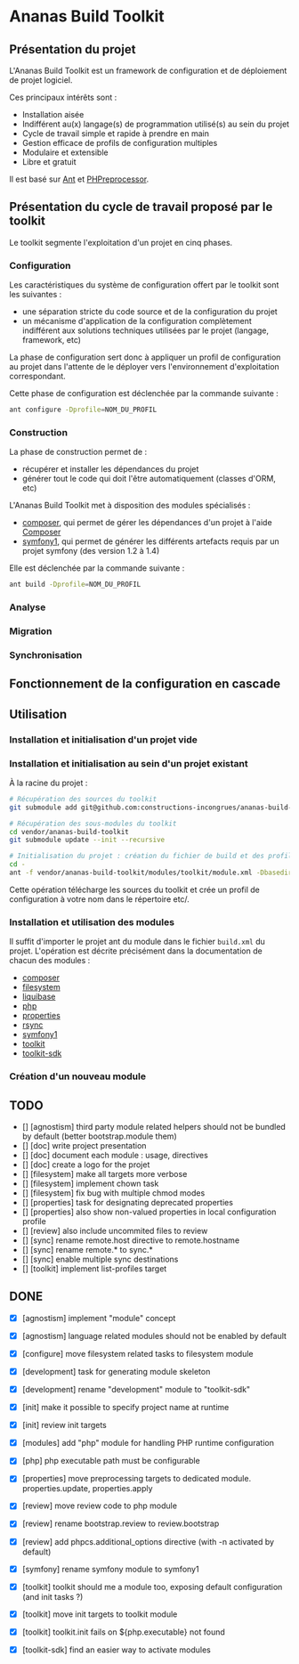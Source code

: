 # Ananas Build Toolkit

## Présentation du projet

L'Ananas Build Toolkit est un framework de configuration et de déploiement de projet logiciel.

Ces principaux intérêts sont :

 * Installation aisée
 * Indifférent au(x) langage(s) de programmation utilisé(s) au sein du projet
 * Cycle de travail simple et rapide à prendre en main
 * Gestion efficace de profils de configuration multiples
 * Modulaire et extensible
 * Libre et gratuit

Il est basé sur [Ant](http://ant.apache.org) et [PHPreprocessor](https://github.com/constructions-incongrues/phpreprocessor).

## Présentation du cycle de travail proposé par le toolkit

Le toolkit segmente l'exploitation d'un projet en cinq phases.

### Configuration

Les caractéristiques du système de configuration offert par le toolkit sont les suivantes :

 * une séparation stricte du code source et de la configuration du projet
 * un mécanisme d'application de la configuration complètement indifférent aux solutions techniques utilisées par le projet (langage, framework, etc)

La phase de configuration sert donc à appliquer un profil de configuration au projet dans l'attente de le déployer vers l'environnement d'exploitation correspondant.

Cette phase de configuration est déclenchée par la commande suivante :

```bash
ant configure -Dprofile=NOM_DU_PROFIL
```

### Construction

La phase de construction permet de :

 * récupérer et installer les dépendances du projet
 * générer tout le code qui doit l'être automatiquement (classes d'ORM, etc)

L'Ananas Build Toolkit met à disposition des modules spécialisés :

 * [composer](https://github.com/constructions-incongrues/ananas-build-toolkit/tree/master/modules/composer), qui permet de gérer les dépendances d'un projet à l'aide [Composer](http://getcomposer.org)
 * [symfony1](https://github.com/constructions-incongrues/ananas-build-toolkit/tree/master/modules/symfony1), qui permet de générer les différents artefacts requis par un projet symfony (des version 1.2 à 1.4)

Elle est déclenchée par la commande suivante :

```bash
ant build -Dprofile=NOM_DU_PROFIL
```
 
### Analyse



### Migration
 
### Synchronisation

## Fonctionnement de la configuration en cascade

## Utilisation

### Installation et initialisation d'un projet vide

### Installation et initialisation au sein d'un projet existant

À la racine du projet :

```bash
# Récupération des sources du toolkit
git submodule add git@github.com:constructions-incongrues/ananas-build-toolkit.git vendor/ananas-build-toolkit

# Récupération des sous-modules du toolkit
cd vendor/ananas-build-toolkit
git submodule update --init --recursive

# Initialisation du projet : création du fichier de build et des profils de configuration
cd -
ant -f vendor/ananas-build-toolkit/modules/toolkit/module.xml -Dbasedir=. toolkit.init
```

Cette opération télécharge les sources du toolkit et crée un profil de configuration à votre nom dans le répertoire etc/.

### Installation et utilisation des modules

Il suffit d'importer le projet ant du module dans le fichier ```build.xml``` du projet. L'opération est décrite précisément dans la documentation de chacun des modules :

* [composer](https://github.com/constructions-incongrues/ananas-build-toolkit/tree/master/modules/composer)
* [filesystem](https://github.com/constructions-incongrues/ananas-build-toolkit/tree/master/modules/filesystem)
* [liquibase](https://github.com/constructions-incongrues/ananas-build-toolkit/tree/master/modules/liquibase)
* [php](https://github.com/constructions-incongrues/ananas-build-toolkit/tree/master/modules/php)
* [properties](https://github.com/constructions-incongrues/ananas-build-toolkit/tree/master/modules/properties)
* [rsync](https://github.com/constructions-incongrues/ananas-build-toolkit/tree/master/modules/rsync)
* [symfony1](https://github.com/constructions-incongrues/ananas-build-toolkit/tree/master/modules/symfony1)
* [toolkit](https://github.com/constructions-incongrues/ananas-build-toolkit/tree/master/modules/toolkit)
* [toolkit-sdk](https://github.com/constructions-incongrues/ananas-build-toolkit/tree/master/modules/toolkit-sdk)

### Création d'un nouveau module

## TODO

* [] [agnostism] third party module related helpers should not be bundled by default (better bootstrap.module them)
* [] [doc] write project presentation
* [] [doc] document each module : usage, directives
* [] [doc] create a logo for the projet
* [] [filesystem] make all targets more verbose
* [] [filesystem] implement chown task
* [] [filesystem] fix bug with multiple chmod modes
* [] [properties] task for designating deprecated properties
* [] [properties] also show non-valued properties in local configuration profile
* [] [review] also include uncommited files to review
* [] [sync] rename remote.host directive to remote.hostname
* [] [sync] rename remote.* to sync.*
* [] [sync] enable multiple sync destinations
* [] [toolkit] implement list-profiles target

## DONE

* [x] [agnostism] implement "module" concept
* [x] [agnostism] language related modules should not be enabled by default
* [x] [configure] move filesystem related tasks to filesystem module
* [x] [development] task for generating module skeleton
* [x] [development] rename "development" module to "toolkit-sdk"
* [x] [init] make it possible to specify project name at runtime
* [x] [init] review init targets
* [x] [modules] add "php" module for handling PHP runtime configuration
* [x] [php] php executable path must be configurable
* [x] [properties] move preprocessing targets to dedicated module. properties.update, properties.apply
* [x] [review] move review code to php module
* [x] [review] rename bootstrap.review to review.bootstrap
* [x] [review] add phpcs.additional_options directive (with -n activated by default)
* [x] [symfony] rename symfony module to symfony1
* [x] [toolkit] toolkit should me a module too, exposing default configuration (and init tasks ?)
* [x] [toolkit] move init targets to toolkit module
* [x] [toolkit] toolkit.init fails on ${php.executable} not found
* [x] [toolkit-sdk] find an easier way to activate modules


